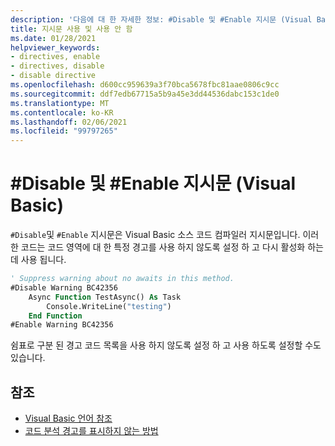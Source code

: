 ```yaml
---
description: '다음에 대 한 자세한 정보: #Disable 및 #Enable 지시문 (Visual Basic)'
title: 지시문 사용 및 사용 안 함
ms.date: 01/28/2021
helpviewer_keywords:
- directives, enable
- directives, disable
- disable directive
ms.openlocfilehash: d600cc959639a3f70bca5678fbc81aae0806c9cc
ms.sourcegitcommit: ddf7edb67715a5b9a45e3dd44536dabc153c1de0
ms.translationtype: MT
ms.contentlocale: ko-KR
ms.lasthandoff: 02/06/2021
ms.locfileid: "99797265"
---
```

# <a name="disable-and-enable-directives-visual-basic"></a>#Disable 및 #Enable 지시문 (Visual Basic)

`#Disable`및 `#Enable` 지시문은 Visual Basic 소스 코드 컴파일러 지시문입니다. 이러한 코드는 코드 영역에 대 한 특정 경고를 사용 하지 않도록 설정 하 고 다시 활성화 하는 데 사용 됩니다.

```vb
' Suppress warning about no awaits in this method.
#Disable Warning BC42356
    Async Function TestAsync() As Task
        Console.WriteLine("testing")
    End Function
#Enable Warning BC42356
```

쉼표로 구분 된 경고 코드 목록을 사용 하지 않도록 설정 하 고 사용 하도록 설정할 수도 있습니다.

## <a name="see-also"></a>참조

- [Visual Basic 언어 참조](../index.md)
- [코드 분석 경고를 표시하지 않는 방법](../../../fundamentals/code-analysis/suppress-warnings.md)
